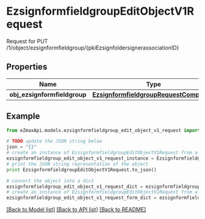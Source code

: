 # EzsignformfieldgroupEditObjectV1Request

Request for PUT /1/object/ezsignformfieldgroup/{pkiEzsignfoldersignerassociationID}

## Properties

Name | Type | Description | Notes
------------ | ------------- | ------------- | -------------
**obj_ezsignformfieldgroup** | [**EzsignformfieldgroupRequestCompound**](EzsignformfieldgroupRequestCompound.md) |  | 

## Example

```python
from eZmaxApi.models.ezsignformfieldgroup_edit_object_v1_request import EzsignformfieldgroupEditObjectV1Request

# TODO update the JSON string below
json = "{}"
# create an instance of EzsignformfieldgroupEditObjectV1Request from a JSON string
ezsignformfieldgroup_edit_object_v1_request_instance = EzsignformfieldgroupEditObjectV1Request.from_json(json)
# print the JSON string representation of the object
print EzsignformfieldgroupEditObjectV1Request.to_json()

# convert the object into a dict
ezsignformfieldgroup_edit_object_v1_request_dict = ezsignformfieldgroup_edit_object_v1_request_instance.to_dict()
# create an instance of EzsignformfieldgroupEditObjectV1Request from a dict
ezsignformfieldgroup_edit_object_v1_request_form_dict = ezsignformfieldgroup_edit_object_v1_request.from_dict(ezsignformfieldgroup_edit_object_v1_request_dict)
```
[[Back to Model list]](../README.md#documentation-for-models) [[Back to API list]](../README.md#documentation-for-api-endpoints) [[Back to README]](../README.md)


